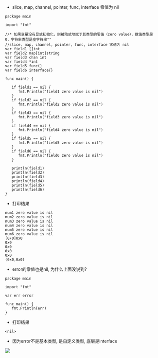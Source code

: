 - slice, map, channel, pointer, func, interface 零值为 nil

```
package main

import "fmt"

//* 如果变量没有显式初始化，则被隐式地赋予其类型的零值（zero value），数值类型是0，字符串类型是空字符串""
//slice, map, channel, pointer, func, interface 零值为 nil
var field1 []int
var field2 map[int]string
var field3 chan int
var field4 *int
var field5 func()
var field6 interface{}

func main() {

   if field1 == nil {
      fmt.Println("field1 zero value is nil")
   }
   if field2 == nil {
      fmt.Println("field2 zero value is nil")
   }
   if field3 == nil {
      fmt.Println("field3 zero value is nil")
   }
   if field4 == nil {
      fmt.Println("field4 zero value is nil")
   }
   if field5 == nil {
      fmt.Println("field5 zero value is nil")
   }
   if field6 == nil {
      fmt.Println("field6 zero value is nil")
   }

   println(field1)
   println(field2)
   println(field3)
   println(field4)
   println(field5)
   println(field6)
}
```

- 打印结果

```
num1 zero value is nil
num2 zero value is nil
num3 zero value is nil
num4 zero value is nil
num5 zero value is nil
num6 zero value is nil
[0/0]0x0
0x0
0x0
0x0
0x0
(0x0,0x0)
```

- error的零值也是nil, 为什么上面没说到?

```
package main

import "fmt"

var err error

func main() {
   fmt.Println(err)
}
```

- 打印结果

```
<nil>
```

- 因为error不是基本类型, 是自定义类型, 底层是interface

![](https://box.kancloud.cn/a75c8d255a3d31b3aeb0b52c30a2c64c_650x134.jpg)
